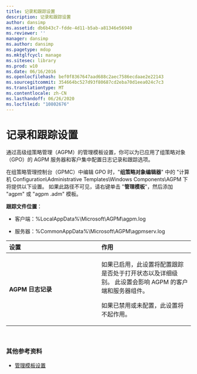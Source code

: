 ```yaml
---
title: 记录和跟踪设置
description: 记录和跟踪设置
author: dansimp
ms.assetid: db6b43c7-fdde-4d11-b5ab-a81346e56940
ms.reviewer: ''
manager: dansimp
ms.author: dansimp
ms.pagetype: mdop
ms.mktglfcycl: manage
ms.sitesec: library
ms.prod: w10
ms.date: 06/16/2016
ms.openlocfilehash: bef0f8367647aad688c2aec7586ecdaae2e22143
ms.sourcegitcommit: 354664bc527d93f80687cd2eba70d1eea024c7c3
ms.translationtype: MT
ms.contentlocale: zh-CN
ms.lasthandoff: 06/26/2020
ms.locfileid: "10802676"
---
```

# 记录和跟踪设置


通过高级组策略管理（AGPM）的管理模板设置，你可以为已应用了组策略对象（GPO）的 AGPM 服务器和客户集中配置日志记录和跟踪选项。

在组策略管理控制台（GPMC）中编辑 GPO 时，"**组策略对象编辑器**" 中的 "计算机 Configuration\\Administrative Templates\\Windows Components\\AGPM 下将提供以下设置。 如果此路径不可见，请右键单击 "**管理模板**"，然后添加 "agpm" 或 "agpm .adm" 模板。

**跟踪文件位置**：

-   客户端：%LocalAppData%\\Microsoft\\AGPM\\agpm.log

-   服务器：%CommonAppData%\\Microsoft\\AGPM\\agpmserv.log

<table>
<colgroup>
<col width="50%" />
<col width="50%" />
</colgroup>
<thead>
<tr class="header">
<th align="left">设置</th>
<th align="left">作用</th>
</tr>
</thead>
<tbody>
<tr class="odd">
<td align="left"><p><strong>AGPM 日志记录</strong></p></td>
<td align="left"><p>如果已启用，此设置将配置跟踪是否处于打开状态以及详细级别。 此设置会影响 AGPM 的客户端和服务器组件。</p>
<p>如果已禁用或未配置，此设置将不起作用。</p></td>
</tr>
</tbody>
</table>

 

### 其他参考资料

-   [管理模板设置](administrative-template-settings.md)

 

 





